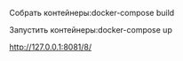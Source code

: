 Собрать контейнеры:docker-compose build

Запустить контейнеры:docker-compose up

http://127.0.0.1:8081/8/
